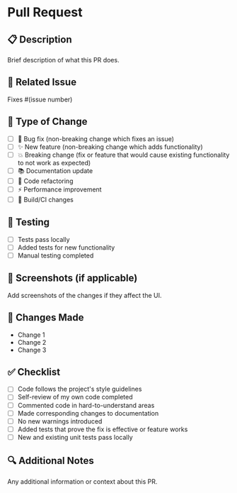 # Pull Request

## 📋 Description
Brief description of what this PR does.

## 🔗 Related Issue
Fixes #(issue number)

## 🔄 Type of Change
- [ ] 🐛 Bug fix (non-breaking change which fixes an issue)
- [ ] ✨ New feature (non-breaking change which adds functionality)
- [ ] 💥 Breaking change (fix or feature that would cause existing functionality to not work as expected)
- [ ] 📚 Documentation update
- [ ] 🧹 Code refactoring
- [ ] ⚡ Performance improvement
- [ ] 🔧 Build/CI changes

## 🧪 Testing
- [ ] Tests pass locally
- [ ] Added tests for new functionality
- [ ] Manual testing completed

## 📸 Screenshots (if applicable)
Add screenshots of the changes if they affect the UI.

## 📝 Changes Made
- Change 1
- Change 2
- Change 3

## ✅ Checklist
- [ ] Code follows the project's style guidelines
- [ ] Self-review of my own code completed
- [ ] Commented code in hard-to-understand areas
- [ ] Made corresponding changes to documentation
- [ ] No new warnings introduced
- [ ] Added tests that prove the fix is effective or feature works
- [ ] New and existing unit tests pass locally

## 🔍 Additional Notes
Any additional information or context about this PR. 